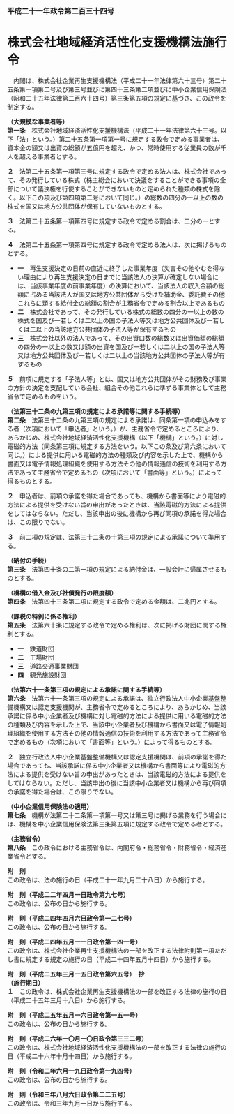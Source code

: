 ### 平成二十一年政令第二百三十四号  
# 株式会社地域経済活性化支援機構法施行令  
　内閣は、株式会社企業再生支援機構法（平成二十一年法律第六十三号）第二十五条第一項第二号及び第三号並びに第四十三条第二項並びに中小企業信用保険法（昭和二十五年法律第二百六十四号）第三条第五項の規定に基づき、この政令を制定する。  
  
**（大規模な事業者等）**  
**第一条**　株式会社地域経済活性化支援機構法（平成二十一年法律第六十三号。以下「法」という。）第二十五条第一項第一号に規定する政令で定める事業者は、資本金の額又は出資の総額が五億円を超え、かつ、常時使用する従業員の数が千人を超える事業者とする。  
  
**２**　法第二十五条第一項第三号に規定する政令で定める法人は、株式会社であって、その発行している株式（株主総会において決議をすることができる事項の全部について議決権を行使することができないものと定められた種類の株式を除く。以下この項及び第四項第二号において同じ。）の総数の四分の一以上の数の株式を国又は地方公共団体が保有していないものとする。  
  
**３**　法第二十五条第一項第四号に規定する政令で定める割合は、二分の一とする。  
  
**４**　法第二十五条第一項第四号に規定する政令で定める法人は、次に掲げるものとする。  
* **一**　再生支援決定の日前の直近に終了した事業年度（災害その他やむを得ない理由により再生支援決定の日までに当該法人の決算が確定しない場合には、当該事業年度の前事業年度）の決算において、当該法人の収入金額の総額に占める当該法人が国又は地方公共団体から受けた補助金、委託費その他これらに類する給付金の総額の割合が主務省令で定める割合以上であるもの  
* **二**　株式会社であって、その発行している株式の総数の四分の一以上の数の株式を国及び一若しくは二以上の国の子法人等又は地方公共団体及び一若しくは二以上の当該地方公共団体の子法人等が保有するもの  
* **三**　株式会社以外の法人であって、その出資口数の総数又は出資価額の総額の四分の一以上の数又は額の出資を国及び一若しくは二以上の国の子法人等又は地方公共団体及び一若しくは二以上の当該地方公共団体の子法人等が有するもの  
  
**５**　前項に規定する「子法人等」とは、国又は地方公共団体がその財務及び事業の方針の決定を支配している会社、組合その他これらに準ずる事業体として主務省令で定めるものをいう。  
  
**（法第三十二条の九第三項の規定による承諾等に関する手続等）**  
**第二条**　法第三十二条の九第三項の規定による承諾は、同条第一項の申込みをする者（次項において「申込者」という。）が、主務省令で定めるところにより、あらかじめ、株式会社地域経済活性化支援機構（以下「機構」という。）に対し電磁的方法（同条第三項に規定する方法をいう。以下この条及び第六条において同じ。）による提供に用いる電磁的方法の種類及び内容を示した上で、機構から書面又は電子情報処理組織を使用する方法その他の情報通信の技術を利用する方法であって主務省令で定めるもの（次項において「書面等」という。）によって得るものとする。  
  
**２**　申込者は、前項の承諾を得た場合であっても、機構から書面等により電磁的方法による提供を受けない旨の申出があったときは、当該電磁的方法による提供をしてはならない。ただし、当該申出の後に機構から再び同項の承諾を得た場合は、この限りでない。  
  
**３**　前二項の規定は、法第三十二条の十第三項の規定による承諾について準用する。  
  
**（納付の手続）**  
**第三条**　法第四十条の二第一項の規定による納付金は、一般会計に帰属させるものとする。  
  
**（機構の借入金及び社債発行の限度額）**  
**第四条**　法第四十三条第二項に規定する政令で定める金額は、二兆円とする。  
  
**（課税の特例に係る権利）**  
**第五条**　法第六十条に規定する政令で定める権利は、次に掲げる財団に関する権利とする。  
* **一**　鉄道財団  
* **二**　工場財団  
* **三**　道路交通事業財団  
* **四**　観光施設財団  
  
**（法第六十一条第三項の規定による承諾に関する手続等）**  
**第六条**　法第六十一条第三項の規定による承諾は、独立行政法人中小企業基盤整備機構又は認定支援機関が、主務省令で定めるところにより、あらかじめ、当該承諾に係る中小企業者及び機構に対し電磁的方法による提供に用いる電磁的方法の種類及び内容を示した上で、当該中小企業者及び機構から書面又は電子情報処理組織を使用する方法その他の情報通信の技術を利用する方法であって主務省令で定めるもの（次項において「書面等」という。）によって得るものとする。  
  
**２**　独立行政法人中小企業基盤整備機構又は認定支援機関は、前項の承諾を得た場合であっても、当該承諾に係る中小企業者又は機構から書面等により電磁的方法による提供を受けない旨の申出があったときは、当該電磁的方法による提供をしてはならない。ただし、当該申出の後に当該中小企業者又は機構から再び同項の承諾を得た場合は、この限りでない。  
  
**（中小企業信用保険法の適用）**  
**第七条**　機構が法第二十二条第一項第一号又は第三号に掲げる業務を行う場合には、機構を中小企業信用保険法第三条第五項に規定する政令で定める者とする。  
  
**（主務省令）**  
**第八条**　この政令における主務省令は、内閣府令・総務省令・財務省令・経済産業省令とする。  
  
**附　則**  
この政令は、法の施行の日（平成二十一年九月二十八日）から施行する。  
  
**附　則（平成二二年四月一日政令第九七号）**  
この政令は、公布の日から施行する。  
  
**附　則（平成二四年四月六日政令第一二七号）**  
この政令は、公布の日から施行する。  
  
**附　則（平成二四年五月一一日政令第一四一号）**  
この政令は、株式会社企業再生支援機構法の一部を改正する法律附則第一項ただし書に規定する規定の施行の日（平成二十四年五月十四日）から施行する。  
  
**附　則（平成二五年三月一五日政令第六五号）　抄**  
**（施行期日）**  
**１**　この政令は、株式会社企業再生支援機構法の一部を改正する法律の施行の日（平成二十五年三月十八日）から施行する。  
  
**附　則（平成二五年五月一六日政令第一五一号）**  
この政令は、公布の日から施行する。  
  
**附　則（平成二六年一〇月一〇日政令第三三二号）**  
この政令は、株式会社地域経済活性化支援機構法の一部を改正する法律の施行の日（平成二十六年十月十四日）から施行する。  
  
**附　則（令和二年六月一九日政令第一九四号）**  
この政令は、公布の日から施行する。  
  
**附　則（令和三年八月六日政令第二二五号）**  
この政令は、令和三年九月一日から施行する。  
  
